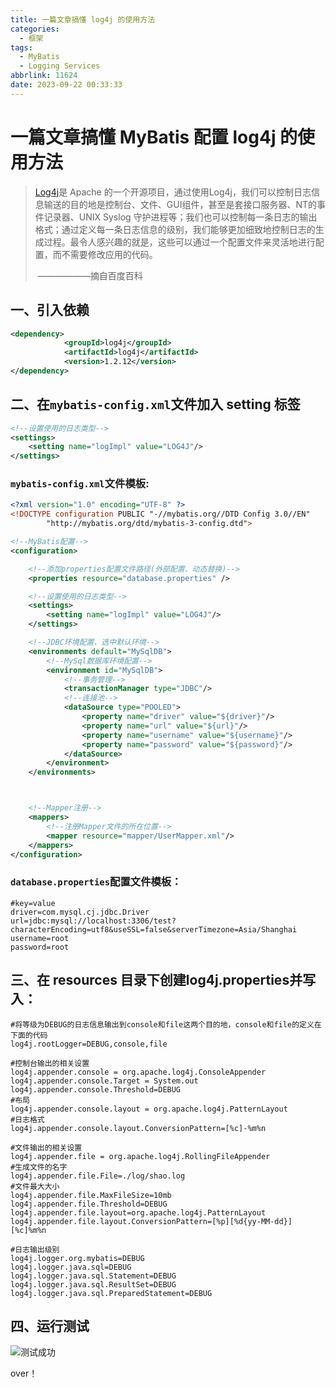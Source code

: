 ```yaml
---
title: 一篇文章搞懂 log4j 的使用方法
categories:
  - 框架
tags:
  - MyBatis
  - Logging Services
abbrlink: 11624
date: 2023-09-22 00:33:33
---
```


# 一篇文章搞懂 MyBatis 配置 log4j 的使用方法

> [Log4j](https://logging.apache.org/log4j/2.x/index.html)是 Apache 的一个开源项目，通过使用Log4j，我们可以控制日志信息输送的目的地是控制台、文件、GUI组件，甚至是套接口服务器、NT的事件记录器、UNIX Syslog 守护进程等；我们也可以控制每一条日志的输出格式；通过定义每一条日志信息的级别，我们能够更加细致地控制日志的生成过程。最令人感兴趣的就是，这些可以通过一个配置文件来灵活地进行配置，而不需要修改应用的代码。
>
> ​									——————摘自百度百科

## 一、引入依赖

```xml
<dependency>
            <groupId>log4j</groupId>
            <artifactId>log4j</artifactId>
            <version>1.2.12</version>
</dependency>
```

## 二、在`mybatis-config.xml`文件加入 setting 标签

```xml
<!--设置使用的日志类型-->
<settings>
    <setting name="logImpl" value="LOG4J"/>
</settings>
```

### `mybatis-config.xml`文件模板:

```xml
<?xml version="1.0" encoding="UTF-8" ?>
<!DOCTYPE configuration PUBLIC "-//mybatis.org//DTD Config 3.0//EN"
        "http://mybatis.org/dtd/mybatis-3-config.dtd">

<!--MyBatis配置-->
<configuration>

    <!--添加properties配置文件路径(外部配置、动态替换)-->
    <properties resource="database.properties" />

    <!--设置使用的日志类型-->
    <settings>
        <setting name="logImpl" value="LOG4J"/>
    </settings>

    <!--JDBC环境配置、选中默认环境-->
    <environments default="MySqlDB">
        <!--MySql数据库环境配置-->
        <environment id="MySqlDB">
            <!--事务管理-->
            <transactionManager type="JDBC"/>
            <!--连接池-->
            <dataSource type="POOLED">
                <property name="driver" value="${driver}"/>
                <property name="url" value="${url}"/>
                <property name="username" value="${username}"/>
                <property name="password" value="${password}"/>
            </dataSource>
        </environment>
    </environments>



    <!--Mapper注册-->
    <mappers>
        <!--注册Mapper文件的所在位置-->
        <mapper resource="mapper/UserMapper.xml"/>
    </mappers>
</configuration>
```

### `database.properties`配置文件模板：

```properties
#key=value
driver=com.mysql.cj.jdbc.Driver
url=jdbc:mysql://localhost:3306/test?characterEncoding=utf8&useSSL=false&serverTimezone=Asia/Shanghai
username=root
password=root
```



## 三、在 resources 目录下创建log4j.properties并写入：

```properties
#将等级为DEBUG的日志信息输出到console和file这两个目的地，console和file的定义在下面的代码
log4j.rootLogger=DEBUG,console,file
 
#控制台输出的相关设置
log4j.appender.console = org.apache.log4j.ConsoleAppender
log4j.appender.console.Target = System.out
log4j.appender.console.Threshold=DEBUG
#布局
log4j.appender.console.layout = org.apache.log4j.PatternLayout
#日志格式
log4j.appender.console.layout.ConversionPattern=[%c]-%m%n
 
#文件输出的相关设置
log4j.appender.file = org.apache.log4j.RollingFileAppender
#生成文件的名字
log4j.appender.file.File=./log/shao.log
#文件最大大小
log4j.appender.file.MaxFileSize=10mb
log4j.appender.file.Threshold=DEBUG
log4j.appender.file.layout=org.apache.log4j.PatternLayout
log4j.appender.file.layout.ConversionPattern=[%p][%d{yy-MM-dd}][%c]%m%n
 
#日志输出级别
log4j.logger.org.mybatis=DEBUG
log4j.logger.java.sql=DEBUG
log4j.logger.java.sql.Statement=DEBUG
log4j.logger.java.sql.ResultSet=DEBUG
log4j.logger.java.sql.PreparedStatement=DEBUG
```

## 四、运行测试

![测试成功](https://cs-wlei224.obs.cn-south-1.myhuaweicloud.com/blog-imgs/202309220052332.png)

over！
